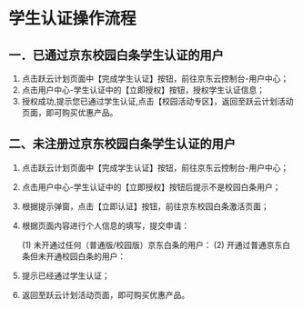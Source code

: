 # 学生认证操作流程
## 一．已通过京东校园白条学生认证的用户

 1. 点击跃云计划页面中【完成学生认证】按钮，前往京东云控制台-用户中心；
 2. 点击用户中心-学生认证中的【立即授权】按钮，授权学生认证信息；
 3. 授权成功,提示您已通过学生认证,点击【校园活动专区】，返回至跃云计划活动页面，即可购买优惠产品。

## 二、未注册过京东校园白条学生认证的用户

 1. 点击跃云计划页面中【完成学生认证】按钮，前往京东云控制台-用户中心；
 2. 点击用户中心-学生认证中的【立即授权】按钮后提示不是校园白条用户；
 3. 根据提示弹窗，点击【立即认证】按钮，前往京东校园白条激活页面；
 4. 根据页面内容进行个人信息的填写，提交申请：
    
    (1) 未开通过任何（普通版/校园版）京东白条的用户： 
    (2) 开通过普通京东白条但未开通校园白条的用户：
 5. 提示已经通过学生认证；
 6. 返回至跃云计划活动页面，即可购买优惠产品。
